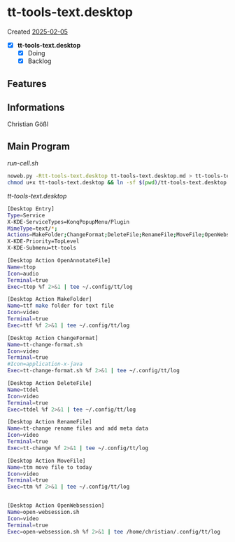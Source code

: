 # tt-tools-text.desktop
Created [2025-02-05](2025-02-05)

- [x] **tt-tools-text.desktop**
    - [x] Doing
    - [x] Backlog

## Features



## Informations
 Christian Gößl
## Main Program


*run-cell.sh*
```bash
noweb.py -Rtt-tools-text.desktop tt-tools-text.desktop.md > tt-tools-text.desktop && echo 'tt-tools-text.desktop' && date 
chmod u+x tt-tools-text.desktop && ln -sf $(pwd)/tt-tools-text.desktop ~/.local/share/kservices5/ServiceMenus/tt-tools-text.desktop && echo 'fertig'
```



*tt-tools-text.desktop*
```bash
[Desktop Entry]
Type=Service
X-KDE-ServiceTypes=KonqPopupMenu/Plugin
MimeType=text/*;
Actions=MakeFolder;ChangeFormat;DeleteFile;RenameFile;MoveFile;OpenWebsession;
X-KDE-Priority=TopLevel
X-KDE-Submenu=tt-tools

[Desktop Action OpenAnnotateFile]
Name=ttop
Icon=audio
Terminal=true
Exec=ttop %f 2>&1 | tee ~/.config/tt/log

[Desktop Action MakeFolder]
Name=ttf make folder for text file
Icon=video
Terminal=true
Exec=ttf %f 2>&1 | tee ~/.config/tt/log

[Desktop Action ChangeFormat]
Name=tt-change-format.sh
Icon=video
Terminal=true
#Icon=application-x-java
Exec=tt-change-format.sh %f 2>&1 | tee ~/.config/tt/log

[Desktop Action DeleteFile]
Name=ttdel
Icon=video
Terminal=true
Exec=ttdel %f 2>&1 | tee ~/.config/tt/log

[Desktop Action RenameFile]
Name=tt-change rename files and add meta data
Icon=video
Terminal=true
Exec=tt-change %f 2>&1 | tee ~/.config/tt/log

[Desktop Action MoveFile]
Name=ttm move file to today
Icon=video
Terminal=true
Exec=ttm %f 2>&1 | tee ~/.config/tt/log


[Desktop Action OpenWebsession]
Name=open-websession.sh
Icon=video
Terminal=true
Exec=open-websession.sh %f 2>&1 | tee /home/christian/.config/tt/log
```

